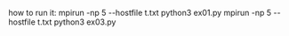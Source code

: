 how to run it:  mpirun -np 5 --hostfile t.txt python3 ex01.py
                mpirun -np 5 --hostfile t.txt python3 ex03.py